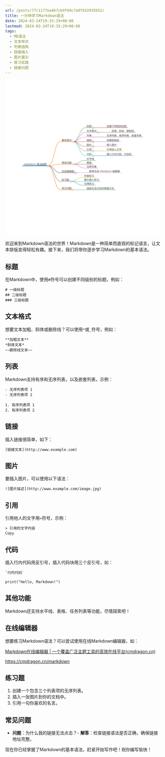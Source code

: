```yaml
---
url: /posts/77c1177ea467cb9f69c7a9f432935b52/
title: 一分钟学习Markdown语法
date: 2024-03-24T19:33:29+08:00
lastmod: 2024-03-24T19:33:29+08:00
tags:
  - MD语法
  - 文本样式
  - 列表结构
  - 链接插入
  - 图片展示
  - 练习实践
  - 链接问题
---
```


<img src="/images/2024_03_24 19_35_27.png" title="2024_03_24 19_35_27.png" alt="2024_03_24 19_35_27.png"/>

欢迎来到Markdown语法的世界！Markdown是一种简单而直观的标记语言，让文本排版变得轻松有趣。接下来，我们将带你逐步学习Markdown的基本语法。

## 标题

在Markdown中，使用`#`符号可以创建不同级别的标题，例如：

```
# 一级标题
## 二级标题
### 三级标题
```

## 文本格式

想要文本加粗、斜体或删除线？可以使用`*`或`_`符号，例如：

```
**加粗文本**
*斜体文本*
~~删除线文本~~
```

## 列表

Markdown支持有序和无序列表，以及嵌套列表，示例：

```
- 无序列表项 1
- 无序列表项 2

1. 有序列表项 1
2. 有序列表项 2
```

## 链接

插入链接很简单，如下：

```
[链接文本](http://www.example.com)
```

## 图片

要插入图片，可以使用以下语法：

```
![图片描述](http://www.example.com/image.jpg)
```

## 引用

引用他人的文字用`>`符号，示例：

```
> 引用的文字内容
Copy
```

## 代码

插入行内代码用反引号，插入代码块用三个反引号，如：

```
`行内代码`
```

```
print("Hello, Markdown!")
```

## 其他功能

Markdown还支持水平线、表格、任务列表等功能，尽情探索吧！

## 在线编辑器

想要练习Markdown语法？可以尝试使用在线Markdown编辑器，如：

[Markdown在线编辑器 | 一个覆盖广泛主题工具的高效在线平台(cmdragon.cn)](https://cmdragon.cn/markdown)

https://cmdragon.cn/markdown

## 练习题

1. 创建一个包含三个列表项的无序列表。
2. 插入一张图片到你的文档中。
3. 引用一句你喜欢的名言。

## 常见问题

- **问题**：为什么我的链接无法点击？- **解答**：检查链接语法是否正确，确保链接地址完整。

现在你已经掌握了Markdown的基本语法，赶紧开始写作吧！祝你编写愉快！
